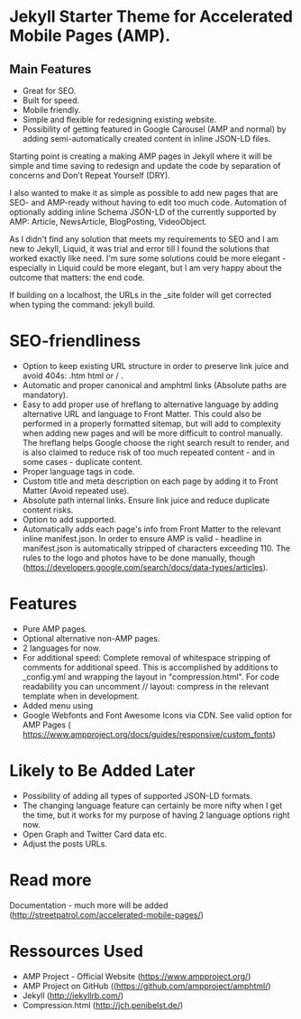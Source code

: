 # Jekyll Starter Theme for Accelerated Mobile Pages (AMP).

## Main Features
- Great for SEO.
- Built for speed.
- Mobile friendly.
- Simple and flexible for redesigning existing website.
- Possibility of getting featured in Google Carousel (AMP and normal) by adding semi-automatically created content in inline JSON-LD files.

Starting point is creating a making AMP pages in Jekyll where it will be simple and time saving to redesign and update the code by separation of concerns and Don't Repeat Yourself (DRY). 

I also wanted to make it as simple as possible to add new pages that are SEO- and AMP-ready without having to edit too much code. Automation of optionally adding inline Schema JSON-LD of the currently supported by AMP: Article, NewsArticle, BlogPosting, VideoObject. 

As I didn't find any solution that meets my requirements to SEO and I am new to Jekyll, Liquid, it was trial and error till I found the solutions that worked exactly like need. I'm sure some solutions could be more elegant - especially in Liquid could be more elegant, but I am very happy about the outcome that matters: the end code. 

If building on a localhost, the URLs in the _site folder will get corrected when typing the command: jekyll build.

# SEO-friendliness
- Option to keep existing URL structure in order to preserve link juice and avoid 404s: .htm html or / .
- Automatic and proper canonical and amphtml links (Absolute paths are mandatory).
- Easy to add proper use of hreflang to alternative language by adding alternative URL and language to Front Matter. This could also be performed in a properly formatted sitemap, but will add to complexity when adding new pages and will be more difficult to control manually. The hreflang helps Google choose the right search result to render, and is also claimed to reduce risk of too much repeated content - and in some cases - duplicate content. 
- Proper language tags in code.
- Custom title and meta description on each page by adding it to Front Matter (Avoid repeated use).
- Absolute path internal links. Ensure link juice and reduce duplicate content risks.
- Option to add supported.
- Automatically adds each page's info from Front Matter to the relevant inline manifest.json. In order to ensure AMP is valid - headline in manifest.json is automatically stripped of characters exceeding 110. The rules to the logo and photos have to be done manually, though (https://developers.google.com/search/docs/data-types/articles).   


# Features 
- Pure AMP pages.
- Optional alternative non-AMP pages.
- 2 languages for now.
- For additional speed: Complete removal of whitespace stripping of comments for additional speed. This is accomplished by additions to _config.yml and wrapping the layout in "compression.html". For code readability you can uncomment // layout: compress in the relevant template when in development.
- Added menu using 
- Google Webfonts and Font Awesome Icons via CDN. See valid option for AMP Pages ( https://www.ampproject.org/docs/guides/responsive/custom_fonts)

# Likely to Be Added Later
- Possibility of adding all types of supported JSON-LD formats.
- The changing language feature can certainly be more nifty when I get the time, but it works for my purpose of having 2 language options right now.
- Open Graph and Twitter Card data etc.
- Adjust the posts URLs.

# Read more
Documentation - much more will be added (http://streetpatrol.com/accelerated-mobile-pages/)


# Ressources Used
- AMP Project - Official Website (https://www.ampproject.org/)
- AMP Project on GitHub ((https://github.com/ampproject/amphtml/)
- Jekyll (http://jekyllrb.com/)
- Compression.html (http://jch.penibelst.de/) 




